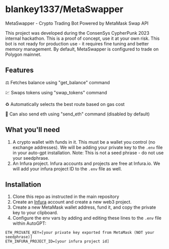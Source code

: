 # blankey1337/MetaSwapper

MetaSwapper - Crypto Trading Bot Powered by MetaMask Swap API

This project was developed during the ConsenSys CypherPunk 2023 internal hackathon.
This is a proof of concept, use it at your own risk.
This bot is not ready for production use - it requires fine tuning and better memory management. By default, MetaSwapper is configured to trade on Polygon mainnet.

## Features

⚖️ Fetches balance using "get_balance" command

💹 Swaps tokens using "swap_tokens" command

♻️ Automatically selects the best route based on gas cost

💸 Can also send eth using "send_eth" command (disabled by default)


## What you'll need

1. A crypto wallet with funds in it. This must be a wallet you control (no exchange addresses). We will be adding your private key to the `.env` file in your auto-gpt installation. Note: This is not a seed phrase - do not use your seedphrase.
2. An Infura project. Infura accounts and projects are free at Infura.io. We will add your infura project ID to the `.env` file as well.

## Installation

1. Clone this repo as instructed in the main repository
2. Create an [Infura](https://infura.io) account and create a new web3 project.
3. Create a new MetaMask wallet address, fund it, and copy the private key to your clipboard.
4. Configure the env vars by adding and editing these lines to the `.env` file within AutoGPT:

```
ETH_PRIVATE_KEY=[your private key exported from MetaMask (NOT your seedphrase)]
ETH_INFURA_PROJECT_ID=[your infura project id]
```
